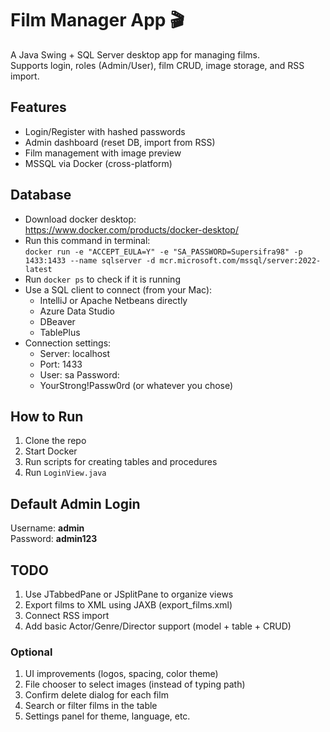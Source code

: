 # Film Manager App 🎬

A Java Swing + SQL Server desktop app for managing films.  
Supports login, roles (Admin/User), film CRUD, image storage, and RSS import.

## Features
- Login/Register with hashed passwords
- Admin dashboard (reset DB, import from RSS)
- Film management with image preview
- MSSQL via Docker (cross-platform)

## Database
- Download docker desktop:<br> https://www.docker.com/products/docker-desktop/
- Run this command in terminal: <br>
  ```docker run -e "ACCEPT_EULA=Y" -e "SA_PASSWORD=Supersifra98" -p 1433:1433 --name sqlserver -d mcr.microsoft.com/mssql/server:2022-latest```
- Run ```docker ps``` to check if it is running 
- Use a SQL client to connect (from your Mac): 
  - IntelliJ or Apache Netbeans directly
  - Azure Data Studio
  - DBeaver
  - TablePlus
- Connection settings: 
  - Server: localhost 
  - Port: 1433 
  - User: sa Password: 
  - YourStrong!Passw0rd (or whatever you chose)<br>

## How to Run
1. Clone the repo
2. Start Docker
3. Run scripts for creating tables and procedures
4. Run `LoginView.java`

## Default Admin Login
Username: **admin**<br>
Password: **admin123**

## TODO
1. Use JTabbedPane or JSplitPane to organize views
2. Export films to XML using JAXB (export_films.xml)
3. Connect RSS import
4. Add basic Actor/Genre/Director support (model + table + CRUD)

### Optional
1. UI improvements (logos, spacing, color theme)
2. File chooser to select images (instead of typing path)
3. Confirm delete dialog for each film 
4. Search or filter films in the table 
5. Settings panel for theme, language, etc.

